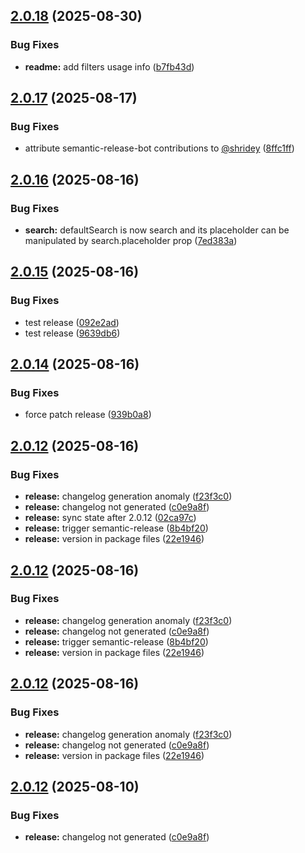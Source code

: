 ## [2.0.18](https://github.com/shridey/intelligentable/compare/v2.0.17...v2.0.18) (2025-08-30)


### Bug Fixes

* **readme:** add filters usage info ([b7fb43d](https://github.com/shridey/intelligentable/commit/b7fb43d8ac3be4eb0bfb042d5d31b8a42d0692b9))

## [2.0.17](https://github.com/shridey/intelligentable/compare/v2.0.16...v2.0.17) (2025-08-17)


### Bug Fixes

* attribute semantic-release-bot contributions to [@shridey](https://github.com/shridey) ([8ffc1ff](https://github.com/shridey/intelligentable/commit/8ffc1ff8f212354c54d91e4762b0dbb3421ba4cf))

## [2.0.16](https://github.com/shridey/intelligentable/compare/v2.0.15...v2.0.16) (2025-08-16)


### Bug Fixes

* **search:** defaultSearch is now search and its placeholder can be manipulated by search.placeholder prop ([7ed383a](https://github.com/shridey/intelligentable/commit/7ed383ae20511740d95ab979c9e1ebcd49a8eca3))

## [2.0.15](https://github.com/shridey/intelligentable/compare/v2.0.14...v2.0.15) (2025-08-16)


### Bug Fixes

* test release ([092e2ad](https://github.com/shridey/intelligentable/commit/092e2ad67b4210820660da0b7ea0eaab842c954c))
* test release ([9639db6](https://github.com/shridey/intelligentable/commit/9639db6812da2028d4c9fc078b775758c1a0105a))

## [2.0.14](https://github.com/shridey/intelligentable/compare/v2.0.13...v2.0.14) (2025-08-16)


### Bug Fixes

* force patch release ([939b0a8](https://github.com/shridey/intelligentable/commit/939b0a8f9d16e340f206816a347ab2602390592b))

## [2.0.12](https://github.com/shridey/intelligentable/compare/v2.0.11...v2.0.12) (2025-08-16)


### Bug Fixes

* **release:** changelog generation anomaly ([f23f3c0](https://github.com/shridey/intelligentable/commit/f23f3c00231881cfc3a7509c15fb58f1f946a574))
* **release:** changelog not generated ([c0e9a8f](https://github.com/shridey/intelligentable/commit/c0e9a8fbd85d568942a580a8fb0328c7b9e9a027))
* **release:** sync state after 2.0.12 ([02ca97c](https://github.com/shridey/intelligentable/commit/02ca97c4ebcec057abfac814978b98207b18f2ee))
* **release:** trigger semantic-release ([8b4bf20](https://github.com/shridey/intelligentable/commit/8b4bf20a56f3ca0d0637c1dc9fc9e873aba5f1e8))
* **release:** version in package files ([22e1946](https://github.com/shridey/intelligentable/commit/22e1946fa3d549ac782876a9a3bd26c71a1a9a04))

## [2.0.12](https://github.com/shridey/intelligentable/compare/v2.0.11...v2.0.12) (2025-08-16)


### Bug Fixes

* **release:** changelog generation anomaly ([f23f3c0](https://github.com/shridey/intelligentable/commit/f23f3c00231881cfc3a7509c15fb58f1f946a574))
* **release:** changelog not generated ([c0e9a8f](https://github.com/shridey/intelligentable/commit/c0e9a8fbd85d568942a580a8fb0328c7b9e9a027))
* **release:** trigger semantic-release ([8b4bf20](https://github.com/shridey/intelligentable/commit/8b4bf20a56f3ca0d0637c1dc9fc9e873aba5f1e8))
* **release:** version in package files ([22e1946](https://github.com/shridey/intelligentable/commit/22e1946fa3d549ac782876a9a3bd26c71a1a9a04))

## [2.0.12](https://github.com/shridey/intelligentable/compare/v2.0.11...v2.0.12) (2025-08-16)


### Bug Fixes

* **release:** changelog generation anomaly ([f23f3c0](https://github.com/shridey/intelligentable/commit/f23f3c00231881cfc3a7509c15fb58f1f946a574))
* **release:** changelog not generated ([c0e9a8f](https://github.com/shridey/intelligentable/commit/c0e9a8fbd85d568942a580a8fb0328c7b9e9a027))
* **release:** version in package files ([22e1946](https://github.com/shridey/intelligentable/commit/22e1946fa3d549ac782876a9a3bd26c71a1a9a04))

## [2.0.12](https://github.com/shridey/intelligentable/compare/v2.0.11...v2.0.12) (2025-08-10)


### Bug Fixes

* **release:** changelog not generated ([c0e9a8f](https://github.com/shridey/intelligentable/commit/c0e9a8fbd85d568942a580a8fb0328c7b9e9a027))
